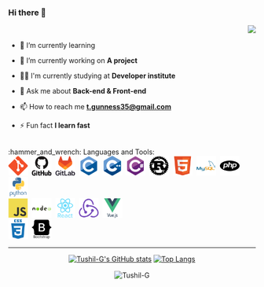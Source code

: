 ### Hi there 👋 
<img align="center" src="https://komarev.com/ghpvc/?username=Tushil-G&style=flat-square&color=green" alt=""/>
<img align="right" height=350px src="https://tse4.mm.bing.net/th?id=OIP.uHfuI7gCrlHOaRfEgVUydQHaHa&pid=Api&P=0"/>

- 🌱 I’m currently learning <img width=16px height=15px src="https://a.slack-edge.com/production-standard-emoji-assets/14.0/google-large/1f1f2-1f1fa@2x.png"/> 
- 🔭 I’m currently working on **A project**

- 👨‍💻 I'm currently studying at **Developer institute**

- 💬 Ask me about **Back-end & Front-end**

- 📫 How to reach me **t.gunness35@gmail.com**

- ⚡ Fun fact **I learn fast**
</br>
 :hammer_and_wrench: Languages and Tools:

<div>
  <img src="https://github.com/devicons/devicon/blob/master/icons/git/git-plain.svg" title="Git" alt="Git" width="40" height="40">&nbsp;
  <img src="https://github.com/devicons/devicon/blob/master/icons/github/github-original-wordmark.svg" title="GitHub" alt="GitHub" width="40" height="40">&nbsp;
  <img src="https://github.com/devicons/devicon/blob/master/icons/gitlab/gitlab-original-wordmark.svg" title="GitLab" alt="GitLab" width="40" height="40">&nbsp;
  <img src="https://github.com/devicons/devicon/blob/master/icons/c/c-original.svg" title="C" alt="C" width="40" height="40"/>&nbsp;
  <img src="https://github.com/devicons/devicon/blob/master/icons/cplusplus/cplusplus-original.svg" title="C++" alt="C++" width="40" height="40"/>&nbsp;
  <img src="https://github.com/devicons/devicon/blob/master/icons/csharp/csharp-original.svg" title="C#" alt="C#" width="40" height="40"/>&nbsp;
  <img src="https://github.com/devicons/devicon/blob/master/icons/rust/rust-plain.svg" title="Rust" alt="Rust" width="40" height="40">&nbsp;
  <img src="https://github.com/devicons/devicon/blob/master/icons/html5/html5-original.svg" title="HTML5" alt="HTML" width="40" height="40"/>&nbsp;
  <img src="https://github.com/devicons/devicon/blob/master/icons/mysql/mysql-original-wordmark.svg" title="MySQL" alt="MySQL" width="40" height="40">&nbsp;
  <img src="https://github.com/devicons/devicon/blob/master/icons/php/php-plain.svg" title="PHP" alt="PHP" width="40" height="40">&nbsp;
<div">
  <img src="https://github.com/devicons/devicon/blob/master/icons/python/python-original-wordmark.svg" title="Python" alt="Python" width="40" height="40">&nbsp;
</div>
<div>
  <img src="https://github.com/devicons/devicon/blob/master/icons/javascript/javascript-original.svg" title="Javascript" alt="Javascript" width="40" height="40">&nbsp;
  <img src="https://github.com/devicons/devicon/blob/master/icons/nodejs/nodejs-original-wordmark.svg" title="NodeJS" alt="NodeJS" width="40" height="40">&nbsp;
  <img src="https://github.com/devicons/devicon/blob/master/icons/react/react-original-wordmark.svg" title="React" alt="React" width="40" height="40">&nbsp;
  <img src="https://github.com/devicons/devicon/blob/master/icons/redux/redux-original.svg" title="Redux" alt="Redux" width="40" height="40">&nbsp;
  <img src="https://github.com/devicons/devicon/blob/master/icons/vuejs/vuejs-original-wordmark.svg" title="VueJS" alt="VueJS" width="40" height="40">&nbsp;
</div>
<div>
  <img src="https://github.com/devicons/devicon/blob/master/icons/css3/css3-plain-wordmark.svg" title="CSS3" alt="CSS" width="40" height="40"/>&nbsp;
  <img src="https://github.com/devicons/devicon/blob/master/icons/bootstrap/bootstrap-plain-wordmark.svg" title="Bootstrap" alt="Bootstrap" width="40" height="40"/>&nbsp;
</div>
 
***

<div align="center">

[![Tushil-G's GitHub stats](https://github-readme-stats.vercel.app/api?username=NomeKuma&show_icons=true&theme=github_dark&include_all_commits=false&count_private=false&hide_rank=false)](https://github.com/anuraghazra/github-readme-stats)
[![Top Langs](https://github-readme-stats.vercel.app/api/top-langs/?username=NomeKuma&layout=compact&theme=github_dark&langs_count=10)](https://github.com/anuraghazra/github-readme-stats)
<p><img align="center" src="https://github-readme-streak-stats.herokuapp.com/?user=NomeKuma&theme=dark" alt="Tushil-G"/></p>

</div>

